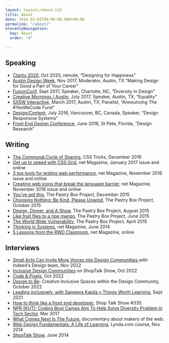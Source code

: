 ```yaml
---
layout: layouts/about.njk
title: About
date: 2016-01-01T00:00:00.000+00:00
permalink: "/about/"
eleventyNavigation:
  key: About
  order: "4"

---
```

<section class="about-select">
<div>

## Speaking

* [Clarity 2020](https://youtu.be/hcqed7cIhj4), Oct 2020, remote, “Designing for Happiness”
* [Austin Design Week](https://austindesignweek.org/schedule/making-design-for-good-a-part-of-your-career), Nov 2017, Moderator, Austin, TX “Making Design for Good a Part of Your Career”
* [FusionConf](https://fusionconf.io/), Sept 2017, Speaker, Charlotte, NC, “Diversity in Design”
* [Creative Mornings / Austin](https://creativemornings.com/talks/sam-kapila/), July 2017, Speaker, Austin, TX, “Equality”
* [SXSW Interactive](https://opportunityhub.co/2017hbcusxsw/), March 2017, Austin, TX, Panelist, “Announcing The #YesWeCode Fund”
* [Design/Content](https://www.designcontentconf.com/), July 2016, Vancouver, BC, Canada, Speaker, “Design Responsive Systems”
* [Front End Design Conference](https://www.frontenddesignconference.com/), June 2016, St Pete, Florida, “Design Research”
  </div>

<div>

## Writing

* [The Communal Cycle of Sharing](https://css-tricks.com/the-communal-cycle-of-sharing/), CSS Tricks, December 2019
* [Get up to speed with CSS Grid](https://www.creativebloq.com/features/get-up-to-speed-with-css-grid), net Magazine, January 2017 issue and online
* [3 top tools for testing web performance](https://www.creativebloq.com/features/3-top-tools-for-testing-web-performance), net Magazine, November 2016 issue and online
* [Creating web icons that break the language barrier](https://www.creativebloq.com/features/creating-web-icons-that-break-the-language-barrier), net Magazine, November 2016 issue and online
* [You've got this](https://the-pastry-box-project.net/sameera-kapila/2015-december-10), The Pastry Box Project, December 2015
* [Choosing Nothing: Be Kind, Please Unwind](https://the-pastry-box-project.net/sameera-kapila/2015-october-7), The Pastry Box Project, October 2015
* [Design, Dinner, and A Show](https://the-pastry-box-project.net/sameera-kapila/2015-august-14), The Pastry Box Project, August 2015
* [Like fruit flies to a ripe mango](https://the-pastry-box-project.net/sameera-kapila/2015-june-11), The Pastry Box Project, June 2015
* [The World Wide Vulnerability](https://the-pastry-box-project.net/sameera-kapila/2015-april-15), The Pastry Box Project, April 2015
* [Thinking in Systems](https://www.creativebloq.com/netmag/why-you-should-think-web-building-part-larger-system-71412395), net Magazine, June 2014
* [5 Lessons from the RWD Classroom](https://www.creativebloq.com/netmag/5-lessons-responsive-web-design-classroom-7135527), net Magazine, online
  </div>

<div>

## Interviews

* [Small Acts Can Invite More Voices into Design Communities ](https://indeed.design/article/sam-kapila-small-acts-can-invite-more-voices-into-design-communities)with Indeed‘s Design team, Nov 2022
* [Inclusive Design Communities](https://shoptalkshow.com/539/) on ShopTalk Show, Oct 2022
* [Code & Pixels](https://youtu.be/BfByZk3jS_A), Oct 2022
* [Design to Be](https://open.spotify.com/episode/0FCYPuMDJTsmyQvFn3N5pO?si=dadf1a47d9034248&nd=1): Creative Inclusive Spaces within the Design Community, October 2022
* [Leading inclusively, with Sameera Kapila » Things Worth Learning](https://youtu.be/eiV6_3pZFc0), Sept 2021
* [How to think like a front end developer](https://shoptalkshow.com/335/), Shop Talk Show #335
* [NPR (KUT): Coding Boot Camps Aim To Help Solve Diversity Problem In Tech Sector](https://kut.org/post/coding-boot-camps-aim-help-solve-diversity-problem-tech-sector), Mar 2017
* [What Comes Next Is The Future](https://www.futureisnext.com/), documentary about makers of the web.
* [Web Design Fundamentals: A Life of Learning](https://www.lynda.com/Web-Design-tutorials/Web-Design-Fundamentals/177837-2.html), Lynda.com course, Nov 2014
* [ShopTalk Show](https://www.shoptalkshow.com/episodes/121-sam-kapila/), June 2014
  </div>

</section>